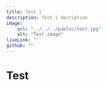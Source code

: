 ```yaml
---
title: Test 1
description: Test 1 decription
image: 
    url: "../../../public/test.jpg"
    alt: "Test image"
liveLink: ""
github: ""
---
```


# Test
